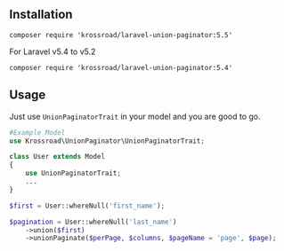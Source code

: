 ## Installation
```
composer require 'krossroad/laravel-union-paginator:5.5'
```
For Laravel v5.4 to v5.2
```
composer require 'krossroad/laravel-union-paginator:5.4'
```

## Usage

Just use `UnionPaginatorTrait` in your model and you are good to go.

```php
#Example Model
use Krossroad\UnionPaginator\UnionPaginatorTrait;

class User extends Model
{
    use UnionPaginatorTrait;
    ...
}

$first = User::whereNull('first_name');

$pagination = User::whereNull('last_name')
    ->union($first)
    ->unionPaginate($perPage, $columns, $pageName = 'page', $page);
```
